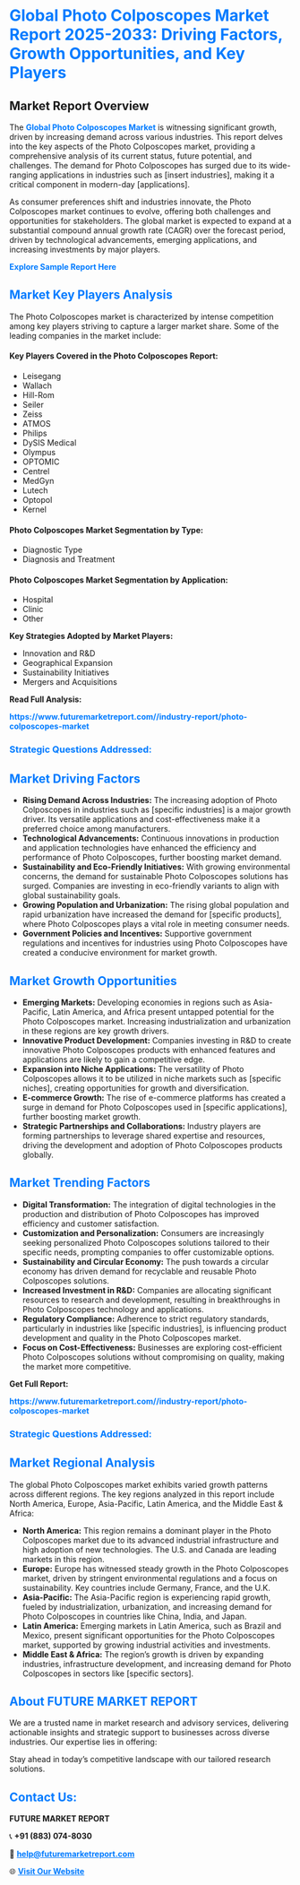 <h1 style="color: #007BFF;">Global Photo Colposcopes Market Report 2025-2033: Driving Factors, Growth Opportunities, and Key Players</h1>

<section id="overview">
<h2>Market Report Overview</h2>
<p>The <a href="https://www.futuremarketreport.com//industry-report/photo-colposcopes-market" style="color: #007BFF; text-decoration: none;"><strong>Global Photo Colposcopes Market</strong></a> is witnessing significant growth, driven by increasing demand across various industries. This report delves into the key aspects of the Photo Colposcopes market, providing a comprehensive analysis of its current status, future potential, and challenges. The demand for Photo Colposcopes has surged due to its wide-ranging applications in industries such as [insert industries], making it a critical component in modern-day [applications].</p>
<p>As consumer preferences shift and industries innovate, the Photo Colposcopes market continues to evolve, offering both challenges and opportunities for stakeholders. The global market is expected to expand at a substantial compound annual growth rate (CAGR) over the forecast period, driven by technological advancements, emerging applications, and increasing investments by major players.</p>
</section>

<section id="overview">
<p><a href="https://www.futuremarketreport.com//request-sample/reportId=59408" style="color: #007BFF; text-decoration: none;"><strong>Explore Sample Report Here</strong></a></p>
</section>

<section id="key-players">
<h2 style="color: #007BFF;">Market Key Players Analysis</h2>
<p>The Photo Colposcopes market is characterized by intense competition among key players striving to capture a larger market share. Some of the leading companies in the market include:</p>
<h4>Key Players Covered in the Photo Colposcopes Report:</h4>
<ul><li>Leisegang</li><li>Wallach</li><li>Hill-Rom</li><li>Seiler</li><li>Zeiss</li><li>ATMOS</li><li>Philips</li><li>DySIS Medical</li><li>Olympus</li><li>OPTOMIC</li><li>Centrel</li><li>MedGyn</li><li>Lutech</li><li>Optopol</li><li>Kernel</li></ul>
<h4>Photo Colposcopes Market Segmentation by Type:</h4>
<ul><li>Diagnostic Type</li><li>Diagnosis and Treatment</li></ul>

<h4>Photo Colposcopes Market Segmentation by Application:</h4>
<ul><li>Hospital</li><li>Clinic</li><li>Other</li></ul>
<p><strong>Key Strategies Adopted by Market Players:</strong></p>
<ul>
<li>Innovation and R&D</li>
<li>Geographical Expansion</li>
<li>Sustainability Initiatives</li>
<li>Mergers and Acquisitions</li>
</ul>
</section>

<section>
<p><strong>Read Full Analysis: </strong></p><a href="https://www.futuremarketreport.com//industry-report/photo-colposcopes-market" style="color: #007BFF; text-decoration: none;"><strong>https://www.futuremarketreport.com//industry-report/photo-colposcopes-market</strong></a>
<h3 style="color: #007BFF;">Strategic Questions Addressed:</h3>
</section>

<section id="driving-factors">
<h2 style="color: #007BFF;">Market Driving Factors</h2>
<ul>
<li><strong>Rising Demand Across Industries:</strong> The increasing adoption of Photo Colposcopes in industries such as [specific industries] is a major growth driver. Its versatile applications and cost-effectiveness make it a preferred choice among manufacturers.</li>
<li><strong>Technological Advancements:</strong> Continuous innovations in production and application technologies have enhanced the efficiency and performance of Photo Colposcopes, further boosting market demand.</li>
<li><strong>Sustainability and Eco-Friendly Initiatives:</strong> With growing environmental concerns, the demand for sustainable Photo Colposcopes solutions has surged. Companies are investing in eco-friendly variants to align with global sustainability goals.</li>
<li><strong>Growing Population and Urbanization:</strong> The rising global population and rapid urbanization have increased the demand for [specific products], where Photo Colposcopes plays a vital role in meeting consumer needs.</li>
<li><strong>Government Policies and Incentives:</strong> Supportive government regulations and incentives for industries using Photo Colposcopes have created a conducive environment for market growth.</li>
</ul>
</section>

<section id="growth-opportunities">
<h2 style="color: #007BFF;">Market Growth Opportunities</h2>
<ul>
<li><strong>Emerging Markets:</strong> Developing economies in regions such as Asia-Pacific, Latin America, and Africa present untapped potential for the Photo Colposcopes market. Increasing industrialization and urbanization in these regions are key growth drivers.</li>
<li><strong>Innovative Product Development:</strong> Companies investing in R&D to create innovative Photo Colposcopes products with enhanced features and applications are likely to gain a competitive edge.</li>
<li><strong>Expansion into Niche Applications:</strong> The versatility of Photo Colposcopes allows it to be utilized in niche markets such as [specific niches], creating opportunities for growth and diversification.</li>
<li><strong>E-commerce Growth:</strong> The rise of e-commerce platforms has created a surge in demand for Photo Colposcopes used in [specific applications], further boosting market growth.</li>
<li><strong>Strategic Partnerships and Collaborations:</strong> Industry players are forming partnerships to leverage shared expertise and resources, driving the development and adoption of Photo Colposcopes products globally.</li>
</ul>
</section>

<section id="trending-factors">
<h2 style="color: #007BFF;">Market Trending Factors</h2>
<ul>
<li><strong>Digital Transformation:</strong> The integration of digital technologies in the production and distribution of Photo Colposcopes has improved efficiency and customer satisfaction.</li>
<li><strong>Customization and Personalization:</strong> Consumers are increasingly seeking personalized Photo Colposcopes solutions tailored to their specific needs, prompting companies to offer customizable options.</li>
<li><strong>Sustainability and Circular Economy:</strong> The push towards a circular economy has driven demand for recyclable and reusable Photo Colposcopes solutions.</li>
<li><strong>Increased Investment in R&D:</strong> Companies are allocating significant resources to research and development, resulting in breakthroughs in Photo Colposcopes technology and applications.</li>
<li><strong>Regulatory Compliance:</strong> Adherence to strict regulatory standards, particularly in industries like [specific industries], is influencing product development and quality in the Photo Colposcopes market.</li>
<li><strong>Focus on Cost-Effectiveness:</strong> Businesses are exploring cost-efficient Photo Colposcopes solutions without compromising on quality, making the market more competitive.</li>
</ul>
</section>

<section>
<p><strong>Get Full Report: </strong></p><a href="https://www.futuremarketreport.com//industry-report/photo-colposcopes-market" style="color: #007BFF; text-decoration: none;"><strong>https://www.futuremarketreport.com//industry-report/photo-colposcopes-market</strong></a>
<h3 style="color: #007BFF;">Strategic Questions Addressed:</h3>
</section>


<section id="regional-analysis">
<h2 style="color: #007BFF;">Market Regional Analysis</h2>
<p>The global Photo Colposcopes market exhibits varied growth patterns across different regions. The key regions analyzed in this report include North America, Europe, Asia-Pacific, Latin America, and the Middle East & Africa:</p>
<ul>
<li><strong>North America:</strong> This region remains a dominant player in the Photo Colposcopes market due to its advanced industrial infrastructure and high adoption of new technologies. The U.S. and Canada are leading markets in this region.</li>
<li><strong>Europe:</strong> Europe has witnessed steady growth in the Photo Colposcopes market, driven by stringent environmental regulations and a focus on sustainability. Key countries include Germany, France, and the U.K.</li>
<li><strong>Asia-Pacific:</strong> The Asia-Pacific region is experiencing rapid growth, fueled by industrialization, urbanization, and increasing demand for Photo Colposcopes in countries like China, India, and Japan.</li>
<li><strong>Latin America:</strong> Emerging markets in Latin America, such as Brazil and Mexico, present significant opportunities for the Photo Colposcopes market, supported by growing industrial activities and investments.</li>
<li><strong>Middle East & Africa:</strong> The region’s growth is driven by expanding industries, infrastructure development, and increasing demand for Photo Colposcopes in sectors like [specific sectors].</li>
</ul>
</section>

<footer>
<h2 style="color: #007BFF;">About FUTURE MARKET REPORT</h2>
<p>We are a trusted name in market research and advisory services, delivering actionable insights and strategic support to businesses across diverse industries. Our expertise lies in offering:</p>

<p>Stay ahead in today’s competitive landscape with our tailored research solutions.</p>

<h2 style="color: #007BFF;">Contact Us:</h2>
<p><strong>FUTURE MARKET REPORT</strong></p>
<p>📞 <strong>+91 (883) 074-8030</strong></p>
<p>📧 <strong><a href="mailto:help@futuremarketreport.com" style="color: #007BFF;">help@futuremarketreport.com</a></strong></p>
<p>🌐 <strong><a href="https://www.futuremarketreport.com/" style="color: #007BFF;">Visit Our Website</a></strong></p>
</footer>